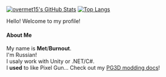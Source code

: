 [![overmet15's GitHub Stats](https://github-readme-stats.vercel.app/api?username=overmet15&show_icons=true&theme=dark&rank_icon=percentile)](https://github.com/overmet15)
[![Top Langs](https://github-readme-stats.vercel.app/api/top-langs/?username=overmet15&theme=dark&layout=compact)](https://github.com/anuraghazra/github-readme-stats)

Hello! Welcome to my profile!
#### About Me
My name is **Met**/**Burnout**.  
I'm Russian!  
I usaly work with Unity or .NET/C#.  
I **used** to like Pixel Gun... Check out my [PG3D modding docs](https://github.com/overmet15/PG3D-Docs)!
